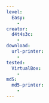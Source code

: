 ```yaml
---
level:
  Easy:
    -
creator:
  d4t4s3c:
    -
download:
  url-printer:
    -
tested:
  VirtualBox:
    -
md5:
  md5-printer:
    -
---
```

